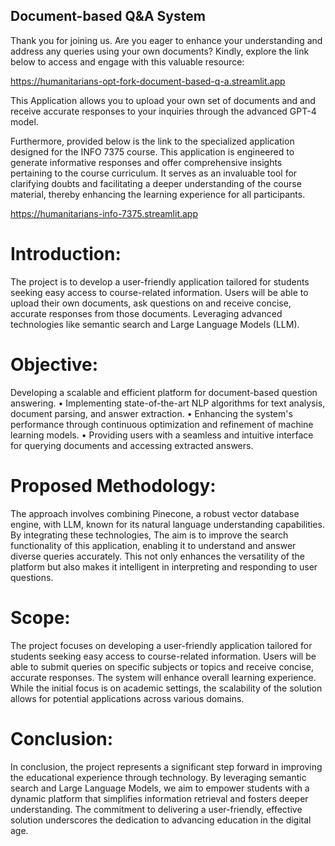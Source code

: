 ## Document-based Q&A System

Thank you for joining us. Are you eager to enhance your understanding and address any queries using your own documents? Kindly, explore the link below to access and engage with this valuable resource:

https://humanitarians-opt-fork-document-based-q-a.streamlit.app

This Application allows you to upload your own set of documents and and receive accurate responses to your inquiries through the advanced GPT-4 model.

Furthermore, provided below is the link to the specialized application designed for the INFO 7375 course. This application is engineered to generate informative responses and offer comprehensive insights pertaining to the course curriculum. It serves as an invaluable tool for clarifying doubts and facilitating a deeper understanding of the course material, thereby enhancing the learning experience for all participants.

https://humanitarians-info-7375.streamlit.app

# Introduction:

The project is to develop a user-friendly application tailored for students seeking easy access to course-related information. Users will be able to upload their own documents, ask questions on and receive concise, accurate responses from those documents. Leveraging advanced technologies like semantic search and Large Language Models (LLM).


# Objective:

Developing a scalable and efficient platform for document-based question answering. • Implementing state-of-the-art NLP algorithms for text analysis, document parsing, and answer extraction. • Enhancing the system's performance through continuous optimization and refinement of machine learning models. • Providing users with a seamless and intuitive interface for querying documents and accessing extracted answers.


# Proposed Methodology:

The approach involves combining Pinecone, a robust vector database engine, with LLM, known for its natural language understanding capabilities. By integrating these technologies, The aim is to improve the search functionality of this application, enabling it to understand and answer diverse queries accurately. This not only enhances the versatility of the platform but also makes it intelligent in interpreting and responding to user questions.


# Scope:

The project focuses on developing a user-friendly application tailored for students seeking easy access to course-related information. Users will be able to submit queries on specific subjects or topics and receive concise, accurate responses. The system will enhance overall learning experience. While the initial focus is on academic settings, the scalability of the solution allows for potential applications across various domains.


# Conclusion:

In conclusion, the project represents a significant step forward in improving the educational experience through technology. By leveraging semantic search and Large Language Models, we aim to empower students with a dynamic platform that simplifies information retrieval and fosters deeper understanding. The commitment to delivering a user-friendly, effective solution underscores the dedication to advancing education in the digital age.
